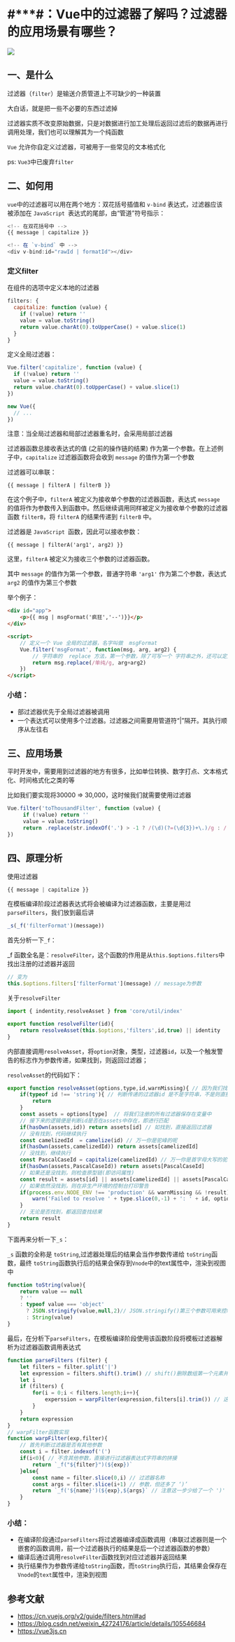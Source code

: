 # #***#：Vue中的过滤器了解吗？过滤器的应用场景有哪些？

 ![](https://static.vue-js.com/fe68eea0-440f-11eb-ab90-d9ae814b240d.png)

## 一、是什么
过滤器（`filter`）是输送介质管道上不可缺少的一种装置

大白话，就是把一些不必要的东西过滤掉

过滤器实质不改变原始数据，只是对数据进行加工处理后返回过滤后的数据再进行调用处理，我们也可以理解其为一个纯函数

`Vue` 允许你自定义过滤器，可被用于一些常见的文本格式化

ps: `Vue3`中已废弃`filter`

## 二、如何用

`vue`中的过滤器可以用在两个地方：双花括号插值和 `v-bind` 表达式，过滤器应该被添加在 `JavaScript `表达式的尾部，由“管道”符号指示：

```js
<!-- 在双花括号中 -->
{{ message | capitalize }}

<!-- 在 `v-bind` 中 -->
<div v-bind:id="rawId | formatId"></div>
```

### 定义filter

在组件的选项中定义本地的过滤器

```js
filters: {
  capitalize: function (value) {
    if (!value) return ''
    value = value.toString()
    return value.charAt(0).toUpperCase() + value.slice(1)
  }
}
```

定义全局过滤器：

```js
Vue.filter('capitalize', function (value) {
  if (!value) return ''
  value = value.toString()
  return value.charAt(0).toUpperCase() + value.slice(1)
})

new Vue({
  // ...
})
```

注意：当全局过滤器和局部过滤器重名时，会采用局部过滤器

过滤器函数总接收表达式的值 (之前的操作链的结果) 作为第一个参数。在上述例子中，`capitalize` 过滤器函数将会收到 `message` 的值作为第一个参数

过滤器可以串联：

```
{{ message | filterA | filterB }}
```

在这个例子中，`filterA` 被定义为接收单个参数的过滤器函数，表达式 `message` 的值将作为参数传入到函数中。然后继续调用同样被定义为接收单个参数的过滤器函数 `filterB`，将 `filterA` 的结果传递到 `filterB` 中。

过滤器是 `JavaScript `函数，因此可以接收参数：

```
{{ message | filterA('arg1', arg2) }}
```

这里，`filterA` 被定义为接收三个参数的过滤器函数。

其中 `message` 的值作为第一个参数，普通字符串 `'arg1'` 作为第二个参数，表达式 `arg2` 的值作为第三个参数

举个例子：

```html
<div id="app">
    <p>{{ msg | msgFormat('疯狂','--')}}</p>
</div>

<script>
    // 定义一个 Vue 全局的过滤器，名字叫做  msgFormat
    Vue.filter('msgFormat', function(msg, arg, arg2) {
        // 字符串的  replace 方法，第一个参数，除了可写一个 字符串之外，还可以定义一个正则
        return msg.replace(/单纯/g, arg+arg2)
    })
</script>
```

### 小结：

- 部过滤器优先于全局过滤器被调用
- 一个表达式可以使用多个过滤器。过滤器之间需要用管道符“|”隔开。其执行顺序从左往右



## 三、应用场景

平时开发中，需要用到过滤器的地方有很多，比如单位转换、数字打点、文本格式化、时间格式化之类的等

比如我们要实现将30000 => 30,000，这时候我们就需要使用过滤器

```js
Vue.filter('toThousandFilter', function (value) {
     if (!value) return ''
     value = value.toString()
     return .replace(str.indexOf('.') > -1 ? /(\d)(?=(\d{3})+\.)/g : /(\d)(?=(?:\d{3})+$)/g, '$1,')
})
```



## 四、原理分析

使用过滤器

```js
{{ message | capitalize }}
```

在模板编译阶段过滤器表达式将会被编译为过滤器函数，主要是用过`parseFilters`，我们放到最后讲

```js
_s(_f('filterFormat')(message))
```

首先分析一下`_f`：

_f 函数全名是：`resolveFilter`，这个函数的作用是从`this.$options.filters`中找出注册的过滤器并返回

```js
// 变为
this.$options.filters['filterFormat'](message) // message为参数
```

关于`resolveFilter`

```js
import { indentity,resolveAsset } from 'core/util/index' 

export function resolveFilter(id){
    return resolveAsset(this.$options,'filters',id,true) || identity
}
```

内部直接调用`resolveAsset`，将`option`对象，类型，过滤器`id`，以及一个触发警告的标志作为参数传递，如果找到，则返回过滤器；

`resolveAsset`的代码如下：

```js
export function resolveAsset(options,type,id,warnMissing){ // 因为我们找的是过滤器，所以在 resolveFilter函数中调用时 type 的值直接给的 'filters',实际这个函数还可以拿到其他很多东西
    if(typeof id !== 'string'){ // 判断传递的过滤器id 是不是字符串，不是则直接返回
        return 
    }
    const assets = options[type]  // 将我们注册的所有过滤器保存在变量中
    // 接下来的逻辑便是判断id是否在assets中存在，即进行匹配
    if(hasOwn(assets,id)) return assets[id] // 如找到，直接返回过滤器
    // 没有找到，代码继续执行
    const camelizedId  = camelize(id) // 万一你是驼峰的呢
    if(hasOwn(assets,camelizedId)) return assets[camelizedId]
    // 没找到，继续执行
    const PascalCaseId = capitalize(camelizedId) // 万一你是首字母大写的驼峰呢
    if(hasOwn(assets,PascalCaseId)) return assets[PascalCaseId]
    // 如果还是没找到，则检查原型链(即访问属性)
    const result = assets[id] || assets[camelizedId] || assets[PascalCaseId]
    // 如果依然没找到，则在非生产环境的控制台打印警告
    if(process.env.NODE_ENV !== 'production' && warnMissing && !result){
        warn('Failed to resolve ' + type.slice(0,-1) + ': ' + id, options)
    }
    // 无论是否找到，都返回查找结果
    return result
}
```

下面再来分析一下`_s`：

 `_s` 函数的全称是 `toString`,过滤器处理后的结果会当作参数传递给 `toString`函数，最终 `toString`函数执行后的结果会保存到`Vnode`中的text属性中，渲染到视图中

```js
function toString(value){
    return value == null
    ? ''
    : typeof value === 'object'
      ? JSON.stringify(value,null,2)// JSON.stringify()第三个参数可用来控制字符串里面的间距
      : String(value)
}
```

最后，在分析下`parseFilters`，在模板编译阶段使用该函数阶段将模板过滤器解析为过滤器函数调用表达式

```js
function parseFilters (filter) {
    let filters = filter.split('|')
    let expression = filters.shift().trim() // shift()删除数组第一个元素并将其返回，该方法会更改原数组
    let i
    if (filters) {
        for(i = 0;i < filters.length;i++){
            experssion = warpFilter(expression,filters[i].trim()) // 这里传进去的expression实际上是管道符号前面的字符串，即过滤器的第一个参数
        }
    }
    return expression
}
// warpFilter函数实现
function warpFilter(exp,filter){
    // 首先判断过滤器是否有其他参数
    const i = filter.indexof('(')
    if(i<0){ // 不含其他参数，直接进行过滤器表达式字符串的拼接
        return `_f("${filter}")(${exp})`
    }else{
        const name = filter.slice(0,i) // 过滤器名称
        const args = filter.slice(i+1) // 参数，但还多了 ‘)’
        return `_f('${name}')(${exp},${args}` // 注意这一步少给了一个 ')'
    }
}
```

### 小结：

- 在编译阶段通过`parseFilters`将过滤器编译成函数调用（串联过滤器则是一个嵌套的函数调用，前一个过滤器执行的结果是后一个过滤器函数的参数）
- 编译后通过调用`resolveFilter`函数找到对应过滤器并返回结果
- 执行结果作为参数传递给`toString`函数，而`toString`执行后，其结果会保存在`Vnode`的`text`属性中，渲染到视图



## 参考文献

- https://cn.vuejs.org/v2/guide/filters.html#ad
- https://blog.csdn.net/weixin_42724176/article/details/105546684
- https://vue3js.cn